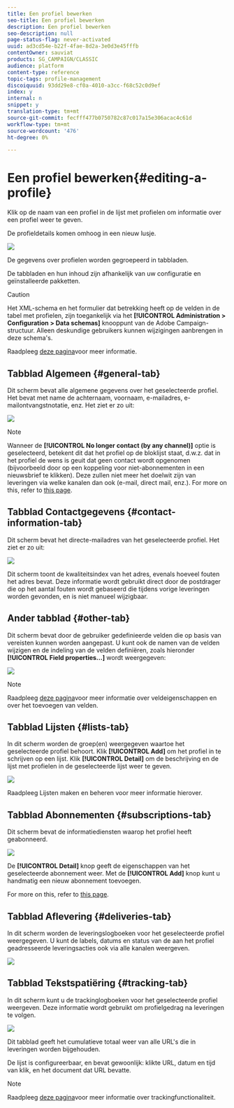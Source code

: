```yaml
---
title: Een profiel bewerken
seo-title: Een profiel bewerken
description: Een profiel bewerken
seo-description: null
page-status-flag: never-activated
uuid: ad3cd54e-b22f-4fae-8d2a-3e0d3e45fffb
contentOwner: sauviat
products: SG_CAMPAIGN/CLASSIC
audience: platform
content-type: reference
topic-tags: profile-management
discoiquuid: 93dd29e8-cf0a-4010-a3cc-f68c52c0d9ef
index: y
internal: n
snippet: y
translation-type: tm+mt
source-git-commit: fecfff477b0750782c87c017a15e306acac4c61d
workflow-type: tm+mt
source-wordcount: '476'
ht-degree: 0%

---
```



# Een profiel bewerken{#editing-a-profile}

Klik op de naam van een profiel in de lijst met profielen om informatie over een profiel weer te geven.

De profieldetails komen omhoog in een nieuw lusje.

![](assets/s_user_recipient_edit.png)

De gegevens over profielen worden gegroepeerd in tabbladen.

De tabbladen en hun inhoud zijn afhankelijk van uw configuratie en geïnstalleerde pakketten.

>[!CAUTION]
>
>Het XML-schema en het formulier dat betrekking heeft op de velden in de tabel met profielen, zijn toegankelijk via het **[!UICONTROL Administration > Configuration > Data schemas]** knooppunt van de Adobe Campaign-structuur. Alleen deskundige gebruikers kunnen wijzigingen aanbrengen in deze schema&#39;s.
>
>Raadpleeg [deze pagina](../../configuration/using/about-schema-edition.md)voor meer informatie.

## Tabblad Algemeen {#general-tab}

Dit scherm bevat alle algemene gegevens over het geselecteerde profiel. Het bevat met name de achternaam, voornaam, e-mailadres, e-mailontvangstnotatie, enz. Het ziet er zo uit:

![](assets/s_ncs_user_profile_general_tab.png)

>[!NOTE]
>
>Wanneer de **[!UICONTROL No longer contact (by any channel)]** optie is geselecteerd, betekent dit dat het profiel op de bloklijst staat, d.w.z. dat in het profiel de wens is geuit dat geen contact wordt opgenomen (bijvoorbeeld door op een koppeling voor niet-abonnementen in een nieuwsbrief te klikken). Deze zullen niet meer het doelwit zijn van leveringen via welke kanalen dan ook (e-mail, direct mail, enz.). For more on this, refer to [this page](../../delivery/using/understanding-quarantine-management.md).

## Tabblad Contactgegevens {#contact-information-tab}

Dit scherm bevat het directe-mailadres van het geselecteerde profiel. Het ziet er zo uit:

![](assets/s_ncs_user_profile_details_tab.png)

Dit scherm toont de kwaliteitsindex van het adres, evenals hoeveel fouten het adres bevat. Deze informatie wordt gebruikt direct door de postdrager die op het aantal fouten wordt gebaseerd die tijdens vorige leveringen worden gevonden, en is niet manueel wijzigbaar.

## Ander tabblad {#other-tab}

Dit scherm bevat door de gebruiker gedefinieerde velden die op basis van vereisten kunnen worden aangepast. U kunt ook de namen van de velden wijzigen en de indeling van de velden definiëren, zoals hieronder **[!UICONTROL Field properties...]** wordt weergegeven:

![](assets/s_ncs_user_profile_others_tab.png)

>[!NOTE]
>
>Raadpleeg [deze pagina](../../configuration/using/new-field-wizard.md)voor meer informatie over veldeigenschappen en over het toevoegen van velden.

## Tabblad Lijsten {#lists-tab}

In dit scherm worden de groep(en) weergegeven waartoe het geselecteerde profiel behoort. Klik **[!UICONTROL Add]** om het profiel in te schrijven op een lijst. Klik **[!UICONTROL Detail]** om de beschrijving en de lijst met profielen in de geselecteerde lijst weer te geven.

![](assets/s_ncs_user_profile_groups_tab_details.png)

Raadpleeg Lijsten [](../../platform/using/creating-and-managing-lists.md)maken en beheren voor meer informatie hierover.

## Tabblad Abonnementen {#subscriptions-tab}

Dit scherm bevat de informatiediensten waarop het profiel heeft geabonneerd.

![](assets/s_ncs_user_profile_subscript_tab_details.png)

De **[!UICONTROL Detail]** knop geeft de eigenschappen van het geselecteerde abonnement weer. Met de **[!UICONTROL Add]** knop kunt u handmatig een nieuw abonnement toevoegen.

For more on this, refer to [this page](../../delivery/using/managing-subscriptions.md).

## Tabblad Aflevering {#deliveries-tab}

In dit scherm worden de leveringslogboeken voor het geselecteerde profiel weergegeven. U kunt de labels, datums en status van de aan het profiel geadresseerde leveringsacties ook via alle kanalen weergeven.

![](assets/s_ncs_user_profile_delivery_tab.png)

## Tabblad Tekstspatiëring {#tracking-tab}

In dit scherm kunt u de trackinglogboeken voor het geselecteerde profiel weergeven. Deze informatie wordt gebruikt om profielgedrag na leveringen te volgen.

![](assets/s_ncs_user_profile_tracking_tab.png)

Dit tabblad geeft het cumulatieve totaal weer van alle URL&#39;s die in leveringen worden bijgehouden.

De lijst is configureerbaar, en bevat gewoonlijk: klikte URL, datum en tijd van klik, en het document dat URL bevatte.

>[!NOTE]
>
>Raadpleeg [deze pagina](../../delivery/using/monitoring-a-delivery.md)voor meer informatie over trackingfunctionaliteit.

